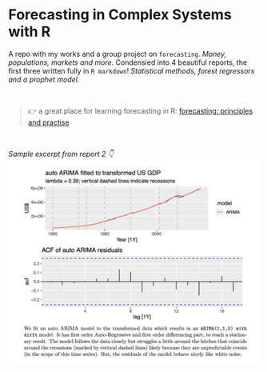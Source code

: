 # Forecasting in Complex Systems with R

A repo with my works and a group project on `forecasting`. _Money, populations, markets and more_. Condensied into 4 beautiful reports, the first three written fully in `R markdown`!
_Statistical methods, forest regressors and a prophet model._

<br>

> 👉 a great place for learning forecasting in R: [forecasting: principles and practise](https://otexts.com/fpp3/)

<br>

_Sample excerpt from report 2 👇_
![alt text](data/sample.jpg)